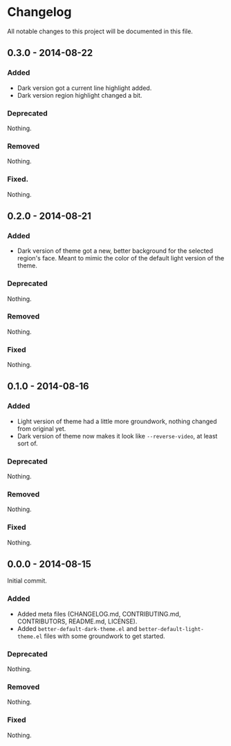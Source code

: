 # Changelog

All notable changes to this project will be documented in this file.

## 0.3.0 - 2014-08-22

### Added

- Dark version got a current line highlight added.
- Dark version region highlight changed a bit.

### Deprecated

Nothing.

### Removed

Nothing.

### Fixed.

Nothing.

## 0.2.0 - 2014-08-21

### Added

- Dark version of theme got a new, better background for the selected region's
  face.  Meant to mimic the color of the default light version of the theme.

### Deprecated

Nothing.

### Removed

Nothing.

### Fixed

Nothing.

## 0.1.0 - 2014-08-16

### Added

- Light version of theme had a little more groundwork, nothing changed from
  original yet.
- Dark version of theme now makes it look like `--reverse-video`, at least sort
  of.

### Deprecated

Nothing.

### Removed

Nothing.

### Fixed

Nothing.

## 0.0.0 - 2014-08-15

Initial commit.

### Added

- Added meta files (CHANGELOG.md, CONTRIBUTING.md, CONTRIBUTORS, README.md,
  LICENSE).
- Added `better-default-dark-theme.el` and `better-default-light-theme.el` files
  with some groundwork to get started.

### Deprecated

Nothing.

### Removed

Nothing.

### Fixed

Nothing.
